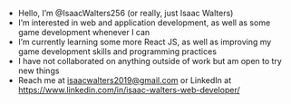 - Hello, I’m @IsaacWalters256 (or really, just Isaac Walters)
- I’m interested in web and application development, as well as some game development whenever I can
- I’m currently learning some more React JS, as well as improving my game development skills and programming practices
- I have not collaborated on anything outside of work but am open to try new things
- Reach me at isaacwalters2019@gmail.com or LinkedIn at https://www.linkedin.com/in/isaac-walters-web-developer/

<!---
IsaacWalters256/IsaacWalters256 is a ✨ special ✨ repository because its `README.md` (this file) appears on your GitHub profile.
You can click the Preview link to take a look at your changes.
--->
